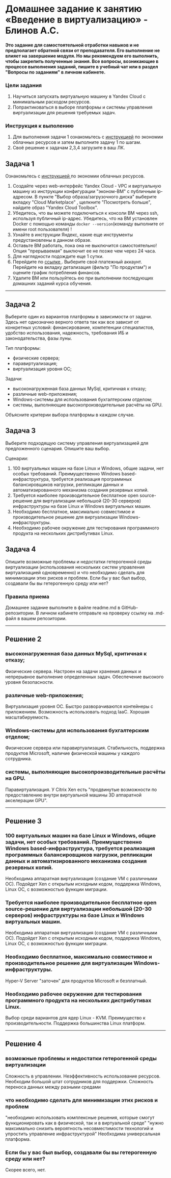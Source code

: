 # Домашнее задание к занятию «Введение в виртуализацию» - Блинов А.С.

#### Это задание для самостоятельной отработки навыков и не предполагает обратной связи от преподавателя. Его выполнение не влияет на завершение модуля. Но мы рекомендуем его выполнить, чтобы закрепить полученные знания.  Все вопросы, возникающие в процессе выполнения заданий, пишите в учебный чат или в раздел "Вопросы по заданиям" в личном кабинете.

### Цели задания
1. Научиться запускать виртуальную машину в Yandex Cloud с минимальным расходом ресурсов.
2. Попрактиковаться в выборе платформы  и системы управления виртуализации для решения требуемых задач.

### Инструкция к выполению

1. Для выполнения задачи 1 ознакомьтесь с [инструкцией](https://github.com/netology-code/devops-materials/blob/master/cloudwork.MD) по экономии облачных ресурсов и затем выполните задачу 1 по шагам.
2. Своё решение к задачам 2,3,4 загрузите  в ваш ЛК.
   
## Задача 1

Ознакомьтесь с [инструкцией ](https://github.com/netology-code/devops-materials/blob/master/cloudwork.MD) по экономии облачных ресурсов.


1. Создайте через web-интерфейс Yandex Cloud - VPC и виртуальную машину из инструкции конфигурации "эконом-ВМ" с публичным ip-адресом. В пункте "Выбор образа/загрузочного диска" выберите вкладку "Cloud Marketplace" , щелкните "Посмотреть больше", найдите образ "Yandex Cloud Toolbox".
2. Убедитесь, что вы можете подключиться к консоли ВМ через ssh, используя публичный ip-адрес. Убедитесь, что на ВМ установлен Docker с помощью команды ```docker --version```(команду выполните от имени root пользователя) !
3. Узнайте в инструкции Яндекс, какие еще инструменты предустановлены в данном образе.
4. Оставьте ВМ работать, пока она не выключится самостоятельно! Опция "прерываемая" выключит ее не позже чем через 24 часа. 
5. Для наглядности подождите еще 1 сутки.
6. Перейдите по [ссылке ](https://console.cloud.yandex.ru/billing?section=accounts). Выберите свой платежный аккаунт. Перейдите на вкладку детализация (фильтр "По продуктам") и оцените график потребления финансов.
7. Удалите ВМ или пользуйтесь ею при выполнении последующих домашних заданий курса обучения.

---


## Задача 2

Выберите один из вариантов платформы в зависимости от задачи. Здесь нет однозначно верного ответа так как все зависит от конкретных условий: финансирование, компетенции специалистов, удобство использования, надежность, требования ИБ и законодательства, фазы луны.

Тип платформы:

- физические сервера;
- паравиртуализация;
- виртуализация уровня ОС;

Задачи:

- высоконагруженная база данных MySql, критичная к отказу;
- различные web-приложения;
- Windows-системы для использования бухгалтерским отделом;
- системы, выполняющие высокопроизводительные расчёты на GPU.

Объясните критерии выбора платформы в каждом случае.

## Задача 3

Выберите подходящую систему управления виртуализацией для предложенного сценария. Опишите ваш выбор.

Сценарии:

1. 100 виртуальных машин на базе Linux и Windows, общие задачи, нет особых требований. Преимущественно Windows based-инфраструктура, требуется реализация программных балансировщиков нагрузки, репликации данных и автоматизированного механизма создания резервных копий.
2. Требуется наиболее производительное бесплатное open source-решение для виртуализации небольшой (20-30 серверов) инфраструктуры на базе Linux и Windows виртуальных машин.
3. Необходимо бесплатное, максимально совместимое и производительное решение для виртуализации Windows-инфраструктуры.
4. Необходимо рабочее окружение для тестирования программного продукта на нескольких дистрибутивах Linux.

## Задача 4

Опишите возможные проблемы и недостатки гетерогенной среды виртуализации (использования нескольких систем управления виртуализацией одновременно) и что необходимо сделать для минимизации этих рисков и проблем. Если бы у вас был выбор, создавали бы вы гетерогенную среду или нет?

### Правила приема

Домашнее задание выполните в файле readme.md в GitHub-репозитории. В личном кабинете отправьте на проверку ссылку на .md-файл в вашем репозитории.

---

## Решение 2

### высоконагруженная база данных MySql, критичная к отказу;
Физические сервера. Настроен на задачи хранения данных и непрерывное выполнение определенных задач. Обеспечение высокого уровня безопасности.

### различные web-приложения;
Виртуализация уровня ОС. Быстро разворачиваются контейнеры с приложением. Возможность использовать подход IaaC. Хорошая масштабируемость.

### Windows-системы для использования бухгалтерским отделом;
Физические сервера или паравиртуализация. Стабильность, поддержка продуктов Microsoft, наличие физической машины у каждого сотрудника.

### системы, выполняющие высокопроизводительные расчёты на GPU.
Паравиртуализация. У Citrix Xen есть "продвинутые возможности по предоставлению внутри виртуальной машины 3D аппаратной акселерации GPU".

---

## Решение 3

### 100 виртуальных машин на базе Linux и Windows, общие задачи, нет особых требований. Преимущественно Windows based-инфраструктура, требуется реализация программных балансировщиков нагрузки, репликации данных и автоматизированного механизма создания резервных копий.
Необходима аппаратная виртуализация (создание VM с различными ОС). Подойдет Xen с открытым исходным кодом, поддержка Windows, Linux ОС, с возможностью функции миграции.
### Требуется наиболее производительное бесплатное open source-решение для виртуализации небольшой (20-30 серверов) инфраструктуры на базе Linux и Windows виртуальных машин.
Необходима аппаратная виртуализация (создание VM с различными ОС). Подойдет Xen с открытым исходным кодом, поддержка Windows, Linux ОС, с возможностью функции миграции.
### Необходимо бесплатное, максимально совместимое и производительное решение для виртуализации Windows-инфраструктуры.
Hyper-V Server "заточен" для продуктов Microsoft и безплатный.
### Необходимо рабочее окружение для тестирования программного продукта на нескольких дистрибутивах Linux.
Выбор среди вариантов для ядер Linux - KVM. Преимущество к производительности. Поддержка большинства Linux платформ.

---

## Решение 4

### возможные проблемы и недостатки гетерогенной среды виртуализации
Сложность в управлении.
Неэффективность использование ресурсов.
Необходим большой штат сотрудников для поддержки.
Сложность переноса данных между разными средами
### что необходимо сделать для минимизации этих рисков и проблем
"необходимо использовать комплексные решения, которые смогут функционировать как в физической, так и в виртуальной среде"
"нужно максимально снизить вероятность несовместимости технологий и упростить управление инфраструктурой"
Необходима универсальная платформа.
### Если бы у вас был выбор, создавали бы вы гетерогенную среду или нет?
Скорее всего, нет.
